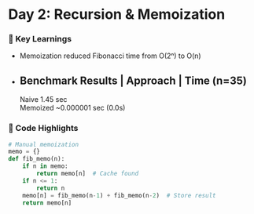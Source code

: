 # Day 2: Recursion & Memoization  
### 🎯 Key Learnings  
- Memoization reduced Fibonacci time from O(2ⁿ) to O(n)  
- Benchmark Results 
  | Approach   | Time (n=35)   
  ----------------------------------- 
  Naive         1.45 sec     
  Memoized      ~0.000001 sec (0.0s)   

### 📝 Code Highlights  
```python  
# Manual memoization  
memo = {}  
def fib_memo(n):  
    if n in memo:  
        return memo[n]  # Cache found 
    if n <= 1:  
        return n  
    memo[n] = fib_memo(n-1) + fib_memo(n-2)  # Store result  
    return memo[n]  